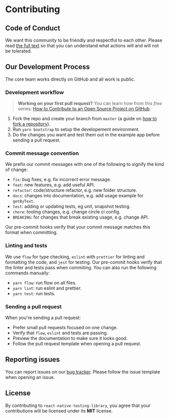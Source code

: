 # Contributing

## Code of Conduct

We want this community to be friendly and respectful to each other. Please read [the full text](/CODE_OF_CONDUCT.md) so that you can understand what actions will and will not be tolerated.

## Our Development Process

The core team works directly on GitHub and all work is public.

### Development workflow

> **Working on your first pull request?** You can learn how from this *free* series: [How to Contribute to an Open Source Project on GitHub](https://egghead.io/series/how-to-contribute-to-an-open-source-project-on-github).

1. Fork the repo and create your branch from `master` (a guide on [how to fork a repository](https://help.github.com/articles/fork-a-repo/)).
2. Run `yarn bootstrap` to setup the developement environment.
3. Do the changes you want and test them out in the example app before sending a pull request.

### Commit message convention

We prefix our commit messages with one of the following to signify the kind of change:

* `fix`: bug fixes, e.g. fix incorrect error message.
* `feat`: new features, e.g. add useful API.
* `refactor`: code/structure refactor, e.g. new folder structure.
* `docs`: changes into documentation, e.g. add usage example for `getByText`.
* `test`: adding or updating tests, eg unit, snapshot testing.
* `chore`: tooling changes, e.g. change circle ci config.
* `BREAKING`: for changes that break existing usage, e.g. change API.

Our pre-commit hooks verify that your commit message matches this format when committing.

### Linting and tests

We use `flow` for type checking, `eslint` with `prettier` for linting and formatting the code, and `jest` for testing. Our pre-commit hooks verify that the linter and tests pass when commiting. You can also run the following commands manually:

* `yarn flow`: run flow on all files.
* `yarn lint`: run eslint and prettier.
* `yarn test`: run tests.

### Sending a pull request

When you're sending a pull request:

* Prefer small pull requests focused on one change.
* Verify that `flow`, `eslint` and tests are passing.
* Preview the documentation to make sure it looks good.
* Follow the pull request template when opening a pull request.

## Reporting issues

You can report issues on our [bug tracker](https://github.com/callstack/react-native-testing-library/issues). Please follow the issue template when opening an issue.

## License

By contributing to `react-native-testing-library`, you agree that your contributions will be licensed under its **MIT** license.
